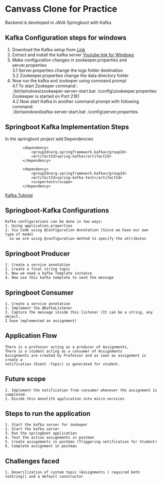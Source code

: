 # Canvass Clone for Practice
Backend is developed in JAVA Springboot with Kafka


## Kafka Configuration steps for windows 

1. Download the Kafka setup from [Link](https://kafka.apache.org/downloads)
2. Extract and install the kafka server [Youtube link for Windows](https://www.youtube.com/watch?v=EUzH9khPYgs)
3. Make configuration changes in zookeeper.properties and server.properties<br>
	3.1 Server.properties change the logs folder destination<br>
	3.2 Zookeeper.properties change the data directory folder <br>
4. Now run the kafka and zookeper using command prompt <br>
	4.1 To start Zookeper command : <br>
	     .\bin\windows\zookeeper-server-start.bat .\config\zookeeper.properties <br>
		 Zookeeper is started on Port 2181 <br>
	4.2 Now start Kafka in another command prompt with following command: <br>
		.\bin\windows\kafka-server-start.bat .\config\server.properties  <br>

## Springboot Kafka Implementation Steps 
In the springboot project add Dependencies 
```
		<dependency>
			<groupId>org.springframework.kafka</groupId>
			<artifactId>spring-kafka</artifactId>
		</dependency>

		<dependency>
            <groupId>org.springframework.kafka</groupId>
            <artifactId>spring-kafka-test</artifactId>
            <scope>test</scope>
        </dependency>
```
[Kafka Tutorial](https://www.youtube.com/watch?v=L_iu8HOus8k)
## Springboot-Kafka Configurations
	Kafka configurations can be done in two ways:
	1. Using application.properties 
	2. Via Code using @Configuration Annotation (Since we have our own type of model
	  so we are using @configuration method to specify the attributes

## Springboot Producer 
	1. Create a service annotation 
	2. Create a final string topic 
	3. Now we need a kafka Template instance 
	4. Now use this kafka template to send the message 

## Springboot Consumer
	1. Create a service annotation 
	2. Implement the @KafkaListener
	3. Capture the message inside this listener (It can be a string, any object,
	I have implemented an assignment)

## Application Flow
	There is a professor acting as a producer of Assignments, 
	There is a student acting as a consumer of Assignments
	Assignments are created by Professor and as soon as assignment is create a 
	notification (Event :Topic) is generated for student.
	
## Future scope 
	1. Implement the notification from consumer whenever the assignment is completed.
	2. Divide this monolith application into micro-services
	
## Steps to run the application 
	1. Start the kafka server for zookeper 
	2. Start the kafka server 
	3. Run the springboot application 
	4. Test the active assignments in postman
	5. Create assignments in postman (Triggering notification for Student)
	6. Complete assignment in postman 
	
## Challenges faced 
	1. Deserilization of custom topic (Assignments ) required both toString() and a default constructor
	



